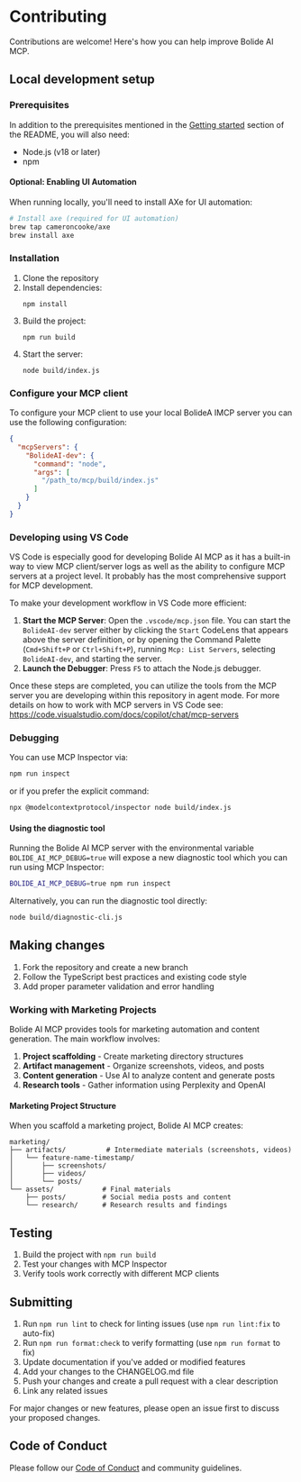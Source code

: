 # Contributing

Contributions are welcome! Here's how you can help improve Bolide AI MCP.

## Local development setup

### Prerequisites

In addition to the prerequisites mentioned in the [Getting started](README.md/#getting-started) section of the README, you will also need:

- Node.js (v18 or later)
- npm

#### Optional: Enabling UI Automation

When running locally, you'll need to install AXe for UI automation:

```bash
# Install axe (required for UI automation)
brew tap cameroncooke/axe
brew install axe
```

### Installation

1. Clone the repository
2. Install dependencies:
   ```
   npm install
   ```
3. Build the project:
   ```
   npm run build
   ```
4. Start the server:
   ```
   node build/index.js
   ```

### Configure your MCP client

To configure your MCP client to use your local BolideA IMCP server you can use the following configuration:

```json
{
  "mcpServers": {
    "BolideAI-dev": {
      "command": "node",
      "args": [
        "/path_to/mcp/build/index.js"
      ]
    }
  }
}
```

### Developing using VS Code

VS Code is especially good for developing Bolide AI MCP as it has a built-in way to view MCP client/server logs as well as the ability to configure MCP servers at a project level. It probably has the most comprehensive support for MCP development. 

To make your development workflow in VS Code more efficient:

1.  **Start the MCP Server**: Open the `.vscode/mcp.json` file. You can start the `BolideAI-dev` server either by clicking the `Start` CodeLens that appears above the server definition, or by opening the Command Palette (`Cmd+Shift+P` or `Ctrl+Shift+P`), running `Mcp: List Servers`, selecting `BolideAI-dev`, and starting the server.
2.  **Launch the Debugger**: Press `F5` to attach the Node.js debugger.

Once these steps are completed, you can utilize the tools from the MCP server you are developing within this repository in agent mode.
For more details on how to work with MCP servers in VS Code see: https://code.visualstudio.com/docs/copilot/chat/mcp-servers

### Debugging

You can use MCP Inspector via:

```bash
npm run inspect
```

or if you prefer the explicit command:

```bash
npx @modelcontextprotocol/inspector node build/index.js
```

#### Using the diagnostic tool

Running the Bolide AI MCP server with the environmental variable `BOLIDE_AI_MCP_DEBUG=true` will expose a new diagnostic tool which you can run using MCP Inspector:


```bash
BOLIDE_AI_MCP_DEBUG=true npm run inspect
```

Alternatively, you can run the diagnostic tool directly:

```bash
node build/diagnostic-cli.js
```

## Making changes

1. Fork the repository and create a new branch
2. Follow the TypeScript best practices and existing code style
3. Add proper parameter validation and error handling

### Working with Marketing Projects

Bolide AI MCP provides tools for marketing automation and content generation. The main workflow involves:

1. **Project scaffolding** - Create marketing directory structures
2. **Artifact management** - Organize screenshots, videos, and posts
3. **Content generation** - Use AI to analyze content and generate posts
4. **Research tools** - Gather information using Perplexity and OpenAI

#### Marketing Project Structure

When you scaffold a marketing project, Bolide AI MCP creates:

```
marketing/
├── artifacts/          # Intermediate materials (screenshots, videos)
│   └── feature-name-timestamp/
│       ├── screenshots/
│       ├── videos/
│       └── posts/
└── assets/            # Final materials
    ├── posts/         # Social media posts and content
    └── research/      # Research results and findings
```

## Testing

1. Build the project with `npm run build`
2. Test your changes with MCP Inspector
3. Verify tools work correctly with different MCP clients

## Submitting

1. Run `npm run lint` to check for linting issues (use `npm run lint:fix` to auto-fix)
2. Run `npm run format:check` to verify formatting (use `npm run format` to fix)
3. Update documentation if you've added or modified features
4. Add your changes to the CHANGELOG.md file
5. Push your changes and create a pull request with a clear description
6. Link any related issues

For major changes or new features, please open an issue first to discuss your proposed changes.

## Code of Conduct

Please follow our [Code of Conduct](CODE_OF_CONDUCT.md) and community guidelines.
